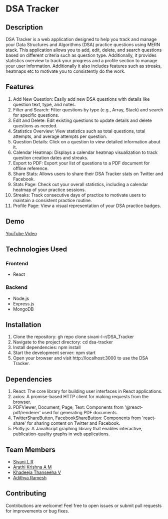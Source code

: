 # DSA Tracker


## Description
DSA Tracker is a web application designed to help you track and manage your Data Structures and Algorithms (DSA) practice questions using MERN stack. This application allows you to add, edit, delete, and search questions based on different criteria such as question type. Additionally, it provides statistics overview to track your progress and a profile section to manage your user information. Additionally it also includes features such as streaks, heatmaps etc to motivate you to consistently do the work. 

## Features

1. Add New Question: Easily add new DSA questions with details like question text, type, and notes.
2. Filter and Search: Filter questions by type (e.g., Array, Stack) and search for specific questions.
3. Edit and Delete: Edit existing questions to update details and delete questions as needed.
4. Statistics Overview: View statistics such as total questions, total attempts, and average attempts per question.
5. Question Details: Click on a question to view detailed information about it.
6. Calendar Heatmap: Displays a calendar heatmap visualization to track question creation dates and streaks.
7. Export to PDF: Export your list of questions to a PDF document for offline reference.
8. Share Stats: Allows users to share their DSA Tracker stats on Twitter and Facebook.
9. Stats Page: Check out your overall statistics, including a calendar heatmap of your practice sessions.
10. Streaks: Track consecutive days of practice to motivate users to maintain a consistent practice routine.
11. Profile Page: View a visual representation of your DSA practice badges.

## Demo

[YouTube Video](https://youtu.be/8YfLGzNUPvY)


## Technologies Used

### Frontend
- React
            
### Backend
- Node.js
- Express.js
- MongoDB


## Installation
1. Clone the repository:  gh repo clone sivani-l-r/DSA_Tracker
2. Navigate to the project directory: cd dsa-tracker
3. Install dependencies: npm install
4. Start the development server: npm start
5. Open your browser and visit http://localhost:3000 to use the DSA Tracker.

## Dependencies
1. React: The core library for building user interfaces in React applications.
2. axios: A promise-based HTTP client for making requests from the browser.
3. PDFViewer, Document, Page, Text: Components from '@react-pdf/renderer' used for generating PDF documents.
4. TwitterShareButton, FacebookShareButton: Components from 'react-share' for sharing content on Twitter and Facebook.
5. Plotly.js: A JavaScript graphing library that enables interactive, publication-quality graphs in web applications.

## Team Members
- [Sivani L R](https://github.com/sivani-l-r)
- [Arathi Krishna A M](https://github.com/arathikrishnaam)
- [Khadeeja Thanseeha V ](https://github.com/khadeeja-thanseeha)
- [Adithya Ramesh](https://github.com/Adithya6ramesh)

## Contributing

Contributions are welcome! Feel free to open issues or submit pull requests for improvements or bug fixes.




